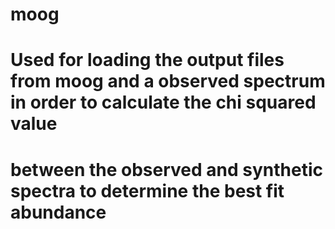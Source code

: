 # moog
# Used for loading the output files from moog and a observed spectrum in order to calculate the chi squared value  
# between the observed and synthetic spectra to determine the best fit abundance

